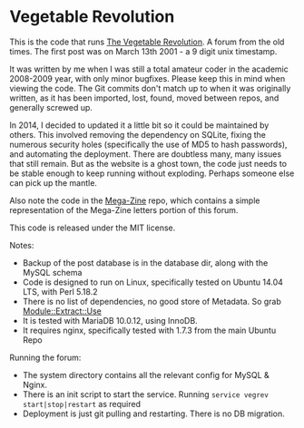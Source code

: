 Vegetable Revolution
====================

This is the code that runs [The Vegetable Revolution](http://vegetablerevolution.co.uk). A forum from the old times. The first post was on March 13th 2001 - a 9 digit unix timestamp.

It was written by me when I was still a total amateur coder in the academic 2008-2009 year, with only minor bugfixes. Please keep this in mind when viewing the code. The Git commits don't match up to when it was originally written, as it has been imported, lost, found, moved between repos, and generally screwed up.

In 2014, I decided to updated it a little bit so it could be maintained by others. This involved removing the dependency on SQLite, fixing the numerous security holes (specifically the use of MD5 to hash passwords), and automating the deployment. There are doubtless many, many issues that still remain. But as the website is a ghost town, the code just needs to be stable enough to keep running without exploding. Perhaps someone else can pick up the mantle.

Also note the code in the [Mega-Zine](https://github.com/LoonyPandora/Mega-Zine) repo, which contains a simple representation of the Mega-Zine letters portion of this forum.

This code is released under the MIT license.

Notes:
- Backup of the post database is in the database dir, along with the MySQL schema
- Code is designed to run on Linux, specifically tested on Ubuntu 14.04 LTS, with Perl 5.18.2
- There is no list of dependencies, no good store of Metadata. So grab [Module::Extract::Use](https://metacpan.org/pod/Module::Extract::Use)
- It is tested with MariaDB 10.0.12, using InnoDB.
- It requires nginx, specifically tested with 1.7.3 from the main Ubuntu Repo

Running the forum:
- The system directory contains all the relevant config for MySQL & Nginx.
- There is an init script to start the service. Running ``service vegrev start|stop|restart`` as required
- Deployment is just git pulling and restarting. There is no DB migration.